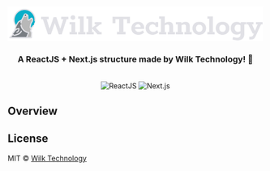 <p align="center">
  <img src="./src/assets/wilktechnology.svg" alt="Wilk Technology" />
</p>

<h3 align="center">
  A ReactJS + Next.js structure made by Wilk Technology! 🚀
</h3>

<br>

<div align="center">
  <img src="https://quintagroup.com/cms/js/js-image/react.js-logo.png/@@images/image.png" height="50" alt="ReactJS">
  <img src="https://upload.wikimedia.org/wikipedia/commons/thumb/8/8e/Nextjs-logo.svg/800px-Nextjs-logo.svg.png" height="50" alt="Next.js" />
</div>

## Overview

## License

MIT © [Wilk Technology](https://github.com/wilktechnology)
